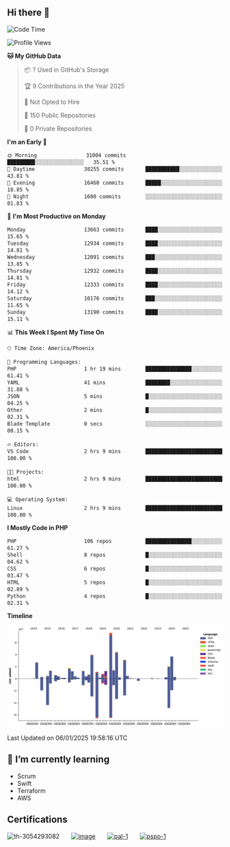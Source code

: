 ## Hi there 👋

<!--START_SECTION:waka-->
![Code Time](http://img.shields.io/badge/Code%20Time-10%2C479%20hrs%2038%20mins-blue)

![Profile Views](http://img.shields.io/badge/Profile%20Views-5-blue)

**🐱 My GitHub Data** 

> 📦 ? Used in GitHub's Storage 
 > 
> 🏆 9 Contributions in the Year 2025
 > 
> 🚫 Not Opted to Hire
 > 
> 📜 150 Public Repositories 
 > 
> 🔑 0 Private Repositories 
 > 
**I'm an Early 🐤** 

```text
🌞 Morning                31004 commits       █████████░░░░░░░░░░░░░░░░   35.51 % 
🌆 Daytime                38255 commits       ███████████░░░░░░░░░░░░░░   43.81 % 
🌃 Evening                16460 commits       █████░░░░░░░░░░░░░░░░░░░░   18.85 % 
🌙 Night                  1600 commits        ░░░░░░░░░░░░░░░░░░░░░░░░░   01.83 % 
```
📅 **I'm Most Productive on Monday** 

```text
Monday                   13663 commits       ████░░░░░░░░░░░░░░░░░░░░░   15.65 % 
Tuesday                  12934 commits       ████░░░░░░░░░░░░░░░░░░░░░   14.81 % 
Wednesday                12091 commits       ███░░░░░░░░░░░░░░░░░░░░░░   13.85 % 
Thursday                 12932 commits       ████░░░░░░░░░░░░░░░░░░░░░   14.81 % 
Friday                   12333 commits       ████░░░░░░░░░░░░░░░░░░░░░   14.12 % 
Saturday                 10176 commits       ███░░░░░░░░░░░░░░░░░░░░░░   11.65 % 
Sunday                   13190 commits       ████░░░░░░░░░░░░░░░░░░░░░   15.11 % 
```


📊 **This Week I Spent My Time On** 

```text
🕑︎ Time Zone: America/Phoenix

💬 Programming Languages: 
PHP                      1 hr 19 mins        ███████████████░░░░░░░░░░   61.41 % 
YAML                     41 mins             ████████░░░░░░░░░░░░░░░░░   31.88 % 
JSON                     5 mins              █░░░░░░░░░░░░░░░░░░░░░░░░   04.25 % 
Other                    2 mins              █░░░░░░░░░░░░░░░░░░░░░░░░   02.31 % 
Blade Template           0 secs              ░░░░░░░░░░░░░░░░░░░░░░░░░   00.15 % 

🔥 Editors: 
VS Code                  2 hrs 9 mins        █████████████████████████   100.00 % 

🐱‍💻 Projects: 
html                     2 hrs 9 mins        █████████████████████████   100.00 % 

💻 Operating System: 
Linux                    2 hrs 9 mins        █████████████████████████   100.00 % 
```

**I Mostly Code in PHP** 

```text
PHP                      106 repos           ███████████████░░░░░░░░░░   61.27 % 
Shell                    8 repos             █░░░░░░░░░░░░░░░░░░░░░░░░   04.62 % 
CSS                      6 repos             █░░░░░░░░░░░░░░░░░░░░░░░░   03.47 % 
HTML                     5 repos             █░░░░░░░░░░░░░░░░░░░░░░░░   02.89 % 
Python                   4 repos             █░░░░░░░░░░░░░░░░░░░░░░░░   02.31 % 
```



**Timeline**

![Lines of Code chart](https://raw.githubusercontent.com/mikebronner/mikebronner/master/assets/bar_graph.png)


 Last Updated on 06/01/2025 19:58:16 UTC
<!--END_SECTION:waka-->

<!--
**mikebronner/mikebronner** is a ✨ _special_ ✨ repository because its `README.md` (this file) appears on your GitHub profile.

Here are some ideas to get you started:

- 🔭 I’m currently working on ...
- 🌱 I’m currently learning ...
- 👯 I’m looking to collaborate on ...
- 🤔 I’m looking for help with ...
- 💬 Ask me about ...
- 📫 How to reach me: ...
- 😄 Pronouns: ...
- ⚡ Fun fact: ...
-->

## 🌱 I’m currently learning

- Scrum
- Swift
- Terraform
- AWS

## Certifications

![th-3054293082](https://user-images.githubusercontent.com/1791050/208267034-c5006f82-ae89-41eb-9478-7106c5aba070.jpg)
&nbsp;&nbsp;&nbsp;&nbsp;&nbsp;
[![image](https://user-images.githubusercontent.com/1791050/208267032-13c8c426-f627-448d-b23e-e3dd74b6712a.png)](https://www.credly.com/users/mike-bronner)
&nbsp;&nbsp;&nbsp;&nbsp;&nbsp;
[![pal-1](https://github.com/mikebronner/mikebronner/assets/1791050/3384899a-848a-4e35-8cee-e35261b5ccce)](https://www.credly.com/users/mike-bronner)
&nbsp;&nbsp;&nbsp;&nbsp;&nbsp;
[![pspo-1](https://github.com/user-attachments/assets/7a6e28a4-7e44-4218-ba25-468d8c703864)](https://www.credly.com/users/mike-bronner)
